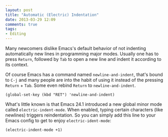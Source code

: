 ```yaml
---
layout: post
title: "Automatic (Electric) Indentation"
date: 2013-03-29 12:09
comments: true
tags:
- Editing
---
```


Many newcomers dislike Emacs's default behavior of not indenting
automatically new lines in programming major modes. Usually one has to
press `Return`, followed by `Tab` to open a new line and indent it
according to its context.

Of course Emacs has a command named `newline-and-indent`, that's bound
to `C-j` and many people are into the habit of using it instead of the
pressing `Return` + `Tab`. Some even rebind `Return` to
`newline-and-indent`.

``` elisp
(global-set-key (kbd "RET") 'newline-and-indent)
```

What's little known is that Emacs 24.1 introduced a new global minor
mode called `electric-indent-mode`.  When enabled, typing certain
characters (like newlines) triggers reindentation. So you can simply
add this line to your Emacs config to get to enjoy
`electric-ident-mode`:

``` elisp
(electric-indent-mode +1)
```
